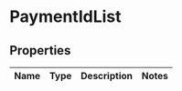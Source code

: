 # PaymentIdList

## Properties
Name | Type | Description | Notes
------------ | ------------- | ------------- | -------------
